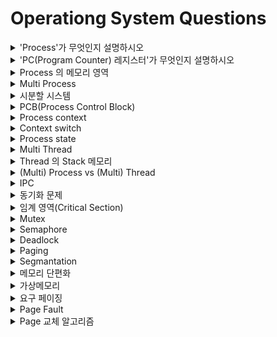 # Operationg System Questions
<details>
<summary>'Process'가 무엇인지 설명하시오</summary>

- 실행할 프로그램의 코드가 메모리에 적재된 후 CPU 를 할당받아 실행 중에 있는 프로그램
</details>

<details>
<summary>'PC(Program Counter) 레지스터'가 무엇인지 설명하시오</summary>

- 다음 인출(Fetch) 될 명령어의 주소를 가지고 있는 레지스터
</details>

<details>
<summary>Process 의 메모리 영역</summary>

- Code 영역
    - 실행할 프로그램의 코드를 저장
- Data 영역
    - 전역변수, 정적 변수 저장
- Heap 영역
    - 동적 할당된 메모리 저장
- Stack 영역
    - 매개변수, 지역변수 저장
</details>

<details>
<summary>Multi Process</summary>

- 이거 너무 구글과 내용이 다른디....ㅅㅂ....
    - 동시성
    - 병렬성
</details>

<details>
<summary>시분할 시스템</summary>

- 
</details>

<details>
<summary>PCB(Process Control Block)</summary>
- 
</details>

<details>
<summary>Process context</summary>
- 
</details>

<details>
<summary>Context switch</summary>
- 
</details>

<details>
<summary>Process state</summary>
- 
</details>

<details>
<summary>Multi Thread</summary>
- 
</details>

<details>
<summary>Thread 의 Stack 메모리</summary>
- 
</details>

<details>
<summary>(Multi) Process vs (Multi) Thread</summary>
- 
</details>

<details>
<summary>IPC</summary>

- 공유 메모리
- 메시지 전달
</details>

<details>
<summary>동기화 문제</summary>

- 
</details>

<details>
<summary>임계 영역(Critical Section)</summary>

- 
</details>

<details>
<summary>Mutex</summary>

- 
</details>

<details>
<summary>Semaphore</summary>

- 
</details>

<details>
<summary>Deadlock</summary>

- 조건 4가지
- 해결 4가지
</details>

<details>
<summary>Paging</summary>

- 
</details>

<details>
<summary>Segmantation</summary>

- 
</details>

<details>
<summary>메모리 단편화</summary>
- 
</details>

<details>
<summary>가상메모리</summary>

-
</details>

<details>
<summary>요구 페이징</summary>

-
</details>

<details>
<summary>Page Fault</summary>

-
</details>

<details>
<summary>Page 교체 알고리즘</summary>

-
</details>